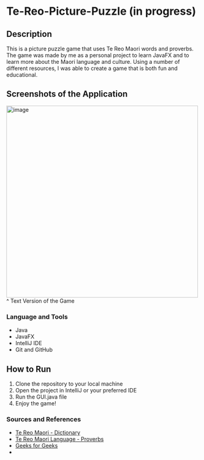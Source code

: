 # Te-Reo-Picture-Puzzle (in progress)

## Description 
This is a picture puzzle game that uses Te Reo Maori words and proverbs. The game was 
made by me as a personal project to learn JavaFX and to learn more about the Maori language and culture.
Using a number of different resources, I was able to create a game that is both fun and educational.

## Screenshots of the Application 
    
<img width="500" alt="image" src="https://github.com/neerajpatel1234/Te-Reo-Picture-Puzzle/assets/114114241/e9cd76bc-7ea8-4539-9603-8f398527847f">
  ^ Text Version of the Game 



### Language and Tools 
* Java
* JavaFX
* IntelliJ IDE
* Git and GitHub

## How to Run 
1. Clone the repository to your local machine
2. Open the project in IntelliJ or your preferred IDE
3. Run the GUI.java file
4. Enjoy the game!


### Sources and References 
* [Te Reo Maori - Dictionary](https://www.maoridictionary.co.nz/)
* [Te Reo Maori Language - Proverbs](https://www.maorilanguage.net/maori-proverbs)
* [Geeks for Geeks](https://www.geeksforgeeks.org/memory-game-in-java/)
* 
